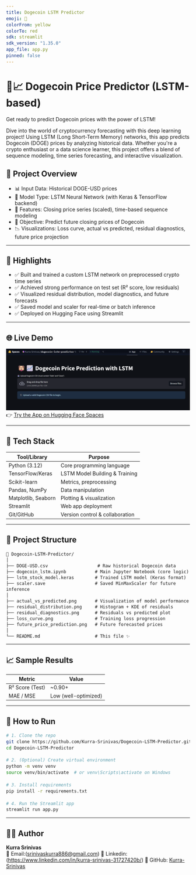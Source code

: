 ```yaml
---
title: Dogecoin LSTM Predictor
emoji: 🐶
colorFrom: yellow
colorTo: red
sdk: streamlit
sdk_version: "1.35.0"
app_file: app.py
pinned: false
---
```


# 🐶📈 Dogecoin Price Predictor (LSTM-based)

Get ready to predict Dogecoin prices with the power of LSTM!

Dive into the world of cryptocurrency forecasting with this deep learning project! Using LSTM (Long Short-Term Memory) networks, this app predicts Dogecoin (DOGE) prices by analyzing historical data. Whether you're a crypto enthusiast or a data science learner, this project offers a blend of sequence modeling, time series forecasting, and interactive visualization.

## 🚀 Project Overview

- 📊 Input Data: Historical DOGE-USD prices
- 🤖 Model Type: LSTM Neural Network (with Keras & TensorFlow backend)
- 🧠 Features: Closing price series (scaled), time-based sequence modeling
- 🎯 Objective: Predict future closing prices of Dogecoin
- 📉 Visualizations: Loss curve, actual vs predicted, residual diagnostics, future price projection

---
## 📌 Highlights

- ✅ Built and trained a custom LSTM network on preprocessed crypto time series
- ✅ Achieved strong performance on test set (R² score, low residuals)
- ✅ Visualized residual distribution, model diagnostics, and future forecasts
- ✅ Saved model and scaler for real-time or batch inference
- ✅ Deployed on Hugging Face using Streamlit

---

## 🌐 Live Demo
![App Interface](app_interface.png)
👉 [Try the App on Hugging Face Spaces](https://huggingface.co/spaces/Kurra-Srinivas/dogecoin-lstm-predictor-lstm-based)

---
## 🧰 Tech Stack

| Tool/Library       | Purpose                         |
|--------------------|---------------------------------|
| Python (3.12)      | Core programming language       |
| TensorFlow/Keras   | LSTM Model Building & Training  |
| Scikit-learn       | Metrics, preprocessing          |
| Pandas, NumPy      | Data manipulation               |
| Matplotlib, Seaborn| Plotting & visualization        |
| Streamlit          | Web app deployment              |
| Git/GitHub         | Version control & collaboration |

---

## 📂 Project Structure

```
📁 Dogecoin-LSTM-Predictor/
│
├── DOGE-USD.csv                   # Raw historical Dogecoin data
├── dogecoin_lstm.ipynb           # Main Jupyter Notebook (core logic)
├── lstm_stock_model.keras        # Trained LSTM model (Keras format)
├── scaler.save                   # Saved MinMaxScaler for future inference
│
├── actual_vs_predicted.png       # Visualization of model performance
├── residual_distribution.png     # Histogram + KDE of residuals
├── residual_diagnostics.png      # Residuals vs predicted plot
├── loss_curve.png                # Training loss progression
├── future_price_prediction.png   # Future forecasted prices
│
└── README.md                     # This file ✨
```

---

## 📈 Sample Results

| Metric            | Value              |
|-------------------|--------------------|
| R² Score (Test)   | ~0.90+             |
| MAE / MSE         | Low (well-optimized) |

---

## 🧪 How to Run

```bash
# 1. Clone the repo
git clone https://github.com/Kurra-Srinivas/Dogecoin-LSTM-Predictor.git
cd Dogecoin-LSTM-Predictor

# 2. (Optional) Create virtual environment
python -m venv venv
source venv/bin/activate  # or venv\Scripts\activate on Windows

# 3. Install requirements
pip install -r requirements.txt

# 4. Run the Streamlit app
streamlit run app.py
```

---
## 🙋‍♂️ Author

**Kurra Srinivas**  
📧 Email:(srinivaskurra886@gmail.com)
📧 Linkedin:(https://www.linkedin.com/in/kurra-srinivas-31727420b/)
🐙 GitHub: [Kurra-Srinivas](https://github.com/Kurra-Srinivas)
